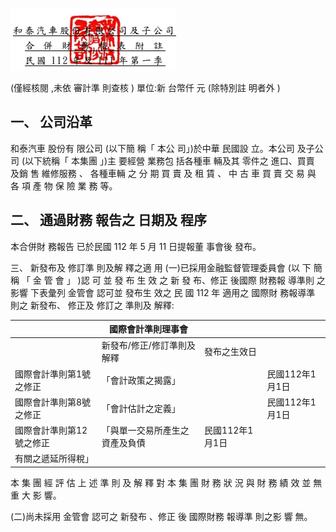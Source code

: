 

![0_image_0.png](0_image_0.png)

(僅經核閱 ,未依 審計準 則查核 )
單位:新 台幣仟 元 (除特別註 明者外 )

## 一、 公司沿革

和泰汽車 股份有 限公司 (以下簡 稱「 本公 司」)於中華 民國設 立。本公司 及子公 司 (以下統稱「 本集團 」)主 要經營 業務包 括各種車 輛及其 零件之 進口、買賣 及銷 售 維修服務 、 各種車輛 之 分 期 買 賣 及 租 賃 、 中 古 車 買 賣 交 易 與 各 項 產 物 保 險 業 務 等。

## 二、 通過財務 報告之 日期及 程序

本合併財 務報告 已於民國 112 年 5 月 11 日提報董 事會後 發布。

三、 新發布及 修訂準 則及解 釋之適 用
(一)已採用金融監督管理委員會 (以 下 簡 稱 「 金 管 會 」 )認 可 並 發 布 生 效 之 新 發 布、修正 後國際 財務報 導準則 之影響 下表彙列 金管會 認可並 發布生 效之 民 國 112 年 適用之 國際財 務報導準 則之 新發布、 修正及 修訂之 準則及 解釋:

|                          | 國際會計準則理事會             |                 |                 |
|--------------------------|--------------------------------|-----------------|-----------------|
|                          | 新發布/修正/修訂準則及解釋     | 發布之生效日    |                 |
| 國際會計準則第1號之修正  | 「會計政策之揭露」             |                 | 民國112年1月1日 |
| 國際會計準則第8號之修正  | 「會計估計之定義」             |                 | 民國112年1月1日 |
| 國際會計準則第12號之修正 | 「與單一交易所產生之資產及負債 | 民國112年1月1日 |                 |
| 有關之遞延所得稅」       |                                |                 |                 |

本 集 團 經 評 估 上 述 準 則 及 解 釋 對 本 集 團 財 務 狀 況 與 財 務 績 效 並 無 重 大 影 響。

(二)尚未採用 金管會 認可之 新發布 、修正 後 國際財務 報導準 則之影 響 無。